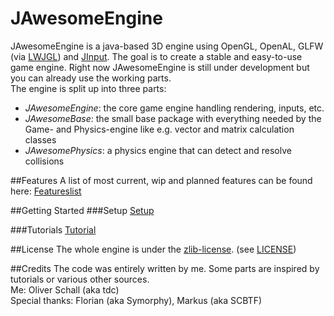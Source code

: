 JAwesomeEngine
==============

JAwesomeEngine is a java-based 3D engine using OpenGL, OpenAL, GLFW (via [LWJGL](http://www.lwjgl.org/)) and [JInput](https://java.net/projects/jinput). The goal is to create a stable and easy-to-use game engine. Right now JAwesomeEngine is still under development but you can already use the working parts.  
The engine is split up into three parts:
* *JAwesomeEngine*: the core game engine handling rendering, inputs, etc.
* *JAwesomeBase*: the small base package with everything needed by the Game- and Physics-engine like e.g. vector and matrix calculation classes
* *JAwesomePhysics*: a physics engine that can detect and resolve collisions

##Features
A list of most current, wip and planned features can be found here: [Featureslist](https://docs.google.com/document/d/15QltT290VhC6iJiMpwFT2kjq1JI1Age-wUBiEWgNOl8/)

##Getting Started
###Setup
[Setup](/SETUP.md)

###Tutorials
[Tutorial](/Tutorial.md)

##License
The whole engine is under the [zlib-license](http://opensource.org/licenses/Zlib). (see [LICENSE](/LICENSE))

##Credits
The code was entirely written by me. Some parts are inspired by tutorials or various other sources.  
Me: Oliver Schall (aka tdc)  
Special thanks: Florian (aka Symorphy), Markus (aka SCBTF)
